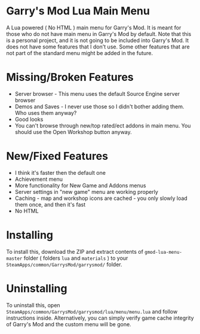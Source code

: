 Garry's Mod Lua Main Menu
=============

A Lua powered ( No HTML ) main menu for Garry's Mod.
It is meant for those who do not have main menu in Garry's Mod by default.
Note that this is a personal project, and it is not going to be included into Garry's Mod.
It does not have some features that I don't use.
Some other features that are not part of the standard menu might be added in the future.

Missing/Broken Features
=============

* Server browser - This menu uses the default Source Engine server browser
* Demos and Saves - I never use those so I didn't bother adding them. Who uses them anyway?
* Good looks
* You can't browse through new/top rated/ect addons in main menu. You should use the Open Workshop button anyway.

New/Fixed Features
=============

* I think it's faster then the default one
* Achievement menu
* More functionality for New Game and Addons menus
* Server settings in "new game" menu are working properly
* Caching - map and workshop icons are cached - you only slowly load them once, and then it's fast
* No HTML

Installing
=============

To install this, download the ZIP and extract contents of ```gmod-lua-menu-master``` folder ( folders ```lua``` and ```materials``` ) to your ```SteamApps/common/GarrysMod/garrysmod/``` folder.

Uninstalling
=============

To uninstall this, open ```SteamApps/common/GarrysMod/garrysmod/lua/menu/menu.lua``` and follow instructions inside.
Alternatively, you can simply verify game cache integrity of Garry's Mod and the custom menu will be gone.